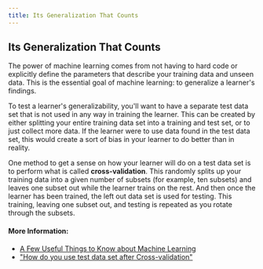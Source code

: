 ```yaml
---
title: Its Generalization That Counts
---
```

## Its Generalization That Counts

The power of machine learning comes from not having to hard code or explicitly
define the parameters that describe your training data and unseen data. This is
the essential goal of machine learning: to generalize a learner's findings.

To test a learner's generalizability, you'll want to have a separate test data
set that is not used in any way in training the learner. This can be created by
either splitting your entire training data set into a training and test set, or
to just collect more data. If the learner were to use data found in the test
data set, this would create a sort of bias in your learner to do better than in
reality.

One method to get a sense on how your learner will do on a test data set is to
perform what is called **cross-validation**. This randomly splits up your
training data into a given number of subsets (for example, ten subsets) and
leaves one subset out while the learner trains on the rest. And then once the
learner has been trained, the left out data set is used for testing. This
training, leaving one subset out, and testing is repeated as you rotate through
the subsets.

#### More Information:

- <a href='https://homes.cs.washington.edu/~pedrod/papers/cacm12.pdf' target='_blank' rel='nofollow'>A Few Useful Things to Know about Machine Learning</a>
- <a href='https://stats.stackexchange.com/a/153058/132399' target='_blank' rel='nofollow'>"How do you use test data set after Cross-validation"</a>
